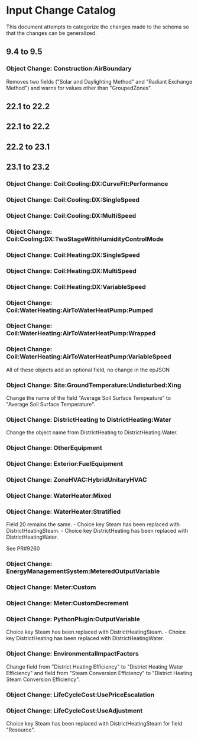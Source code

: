 # Input Change Catalog #

This document attempts to categorize the changes made to the schema so that the changes can be generalized.

## 9.4 to 9.5 ##

### Object Change: Construction:AirBoundary
Removes two fields ("Solar and Daylighting Method" and "Radiant Exchange Method") and warns for values other than "GroupedZones".

## 22.1 to 22.2 ##


## 22.1 to 22.2 ##


## 22.2 to 23.1 ##


## 23.1 to 23.2 ##

### Object Change: Coil:Cooling:DX:CurveFit:Performance
### Object Change: Coil:Cooling:DX:SingleSpeed
### Object Change: Coil:Cooling:DX:MultiSpeed
### Object Change: Coil:Cooling:DX:TwoStageWithHumidityControlMode
### Object Change: Coil:Heating:DX:SingleSpeed
### Object Change: Coil:Heating:DX:MultiSpeed
### Object Change: Coil:Heating:DX:VariableSpeed
### Object Change: Coil:WaterHeating:AirToWaterHeatPump:Pumped
### Object Change: Coil:WaterHeating:AirToWaterHeatPump:Wrapped
### Object Change: Coil:WaterHeating:AirToWaterHeatPump:VariableSpeed

All of these objects add an optional field, no change in the epJSON

### Object Change: Site:GroundTemperature:Undisturbed:Xing
Change the name of the field "Average Soil Surface Tempeature" to "Average Soil Surface Temperature".

### Object Change: DistrictHeating to DistrictHeating:Water
Change the object name from DistrictHeating to DistrictHeating:Water.

### Object Change: OtherEquipment
### Object Change: Exterior:FuelEquipment
### Object Change: ZoneHVAC:HybridUnitaryHVAC
### Object Change: WaterHeater:Mixed


### Object Change: WaterHeater:Stratified
Field 20 remains the same. - Choice key Steam has been replaced with DistrictHeatingSteam. - Choice key DistrictHeating has been replaced with DistrictHeatingWater.

See PR#9260

### Object Change: EnergyManagementSystem:MeteredOutputVariable
### Object Change: Meter:Custom
### Object Change: Meter:CustomDecrement
### Object Change: PythonPlugin:OutputVariable
Choice key Steam has been replaced with DistrictHeatingSteam. - Choice key DistrictHeating has been replaced with DistrictHeatingWater.

### Object Change: EnvironmentalImpactFactors
Change field from "District Heating Efficiency" to "District Heating Water Efficiency" and field from "Steam Conversion Efficiency" to "District Heating Steam Conversion Efficiency".

### Object Change: LifeCycleCost:UsePriceEscalation
### Object Change: LifeCycleCost:UseAdjustment
Choice key Steam has been replaced with DistrictHeatingSteam for field "Resource".